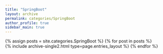 ```yaml
---
title: "SpringBoot"
layout: archive
permalink: categories/SpringBoot
author_profile: true
sidebar_main: true
---
```



{% assign posts = site.categories.SpringBoot %}
{% for post in posts %} {% include archive-single2.html type=page.entries_layout %} {% endfor %}